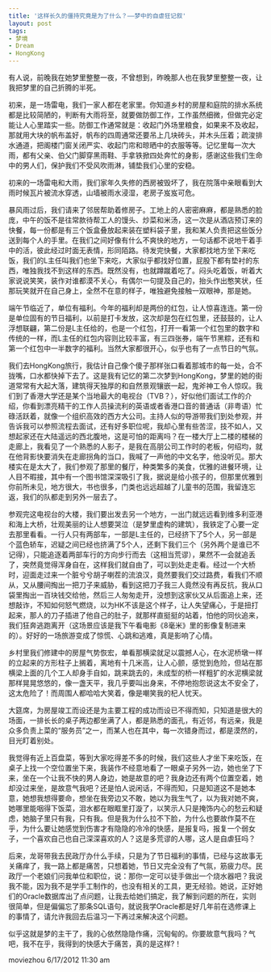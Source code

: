 ```yaml
---
title: '这样长久的僵持究竟是为了什么？——梦中的自虐狂记叙'
layout: post
tags: 
- 梦境
- Dream
- HongKong
---
```

有人说，前晚我在她梦里整整一夜，不曾想到，昨晚那人也在我梦里整整一夜，让我把梦里的自己折腾的半死。  

初来，是一场雷电，我们一家人都在老家里。你知道乡村的房屋和庭院的排水系统都是比较简陋的，判断有大雨将至，就要做防御工作，工作虽然细微，但做完必定能让人心里踏实一些。防御工作通常就是：收起门外场里粮食，如果来不及收起，那就用大块的帆布盖好，帆布的四周通常还要吊上几块砖头，并木头压着；疏浚排水通道，把阁楼门窗关闭严实、收起门帘和晾晒中的衣服等等。记忆里每一次大雨，都有父亲、伯父门脚穿黑雨鞋、手拿铁掀四处奔忙的身影，感谢这些我们生命中的男人们，保护我们不受风吹雨淋，铺垫我们心里的安稳。  
  
初来的一场雷电和大雨，我们家年久失修的西房被毁坏了，我在院落中亲眼看到大雨时候瓦片被流水穿透，山墙被雨水浸湿，老房子岌岌可危。  
  
暴风雨过后，我们请来了邻居帮助着修房子。工地上的人密密麻麻，都是熟悉的脸庞，中午的饭不是往常款待帮工人的馒头、炒菜和米汤，这一次是从酒店预订来的快餐，每一份都是有三个饭盒叠放起来装在塑料袋子里，我和某人负责把这些饭分送到每个人的手里。在我们之间好像有什么不爽快的地方，一句话都不说地干着手中的活，彼此经过时面无表情，形同陌路。待发完快餐，大家都找地方坐下来吃饭，我们的L主任叫我们也坐下来吃，大家似乎都找好位置，屁股下都有垫衬的东西，唯独我找不到这样的东西。既然没有，也就蹲蹴着吃了。闷头吃着饭，听着大家说说笑笑，装作对谁都漠不关心，有偶尔一句提及自己的，抬头作出憨笑状，任那玩笑就开在自己身上，全然不在意的样子，唯独避免接触一双眼神，那是她。  
  
端午节临近了，单位有福利。今年的福利却是两份的红包，让人惊喜连连。第一份是单位固有的节日福利，以前是打卡发放，这次却是包在红包里，还鼓鼓的，让人浮想联翩，第二份是L主任给的，也是一个红包，打开一看第一个红包里的数字和传统的一样，而L主任的红包内容则比较丰富，有三四张券，端午节黑粽，还有和第一个红包中一半数字的福利。当然大家都很开心，似乎也有了一点节日的气氛。  

我们去HongKong旅行，我估计自己像个傻子那样张口看着那城市的每一处，合不拢嘴，口水都快掉下去了。这是我有记忆的第二次梦到HongKong，梦里的她的街道常常有大起大落，建筑得天独厚的和自然景观镶嵌一起，鬼斧神工令人惊叹。我们到了香港大学还是某个当地最大的电视台（TVB？），好似他们面试工作的介绍，你看到漂亮精干的工作人员操流利的英语或者香港口音的普通话（非粤语）忙碌活跃着，就像一个组织高效的西方大公司。主持人似的导游带我们到处参观，并告诉我可以参照流程去面试，还有好多职位呢，我却心里有些苦涩，技不如人，又想起家还在大陆遥远的西北腹地，这是可怕的距离吗？在一楼大厅上二楼的楼梯的走廊上，我看见了一个熟悉的人影子，是我在高朋公司工作时的老板，何绍均，就在他背影快要消失在走廊拐角的当口，我喊了一声他的中文名字，他没听见。那大楼实在是太大了，我们参观了那里的餐厅，种类繁多的美食，优雅的进餐环境，让人目不暇接，其中有一个图书馆深深吸引了我，据说是给小孩子的，但那里优雅到你前所未见，地方很大，书也很多，门类也远远超越了儿童书的范围，我留连忘返，我们的队都走到另外一层去了。  
  
参观完这电视台的大楼，我们要出发去另一个地方，一出门就远远看到维多利亚港和海上大桥，壮观美丽的让人想要哭泣（是梦里虚构的建筑），我铁定了心要一定去那里看看。一行人只有两部车，一部是L主任的，已经挤下了5个人，另一部是个蓝色轿车，迟疑之间已经也挤满了5个人，还剩下我们三个（另外两个是谁已不记得），只能追逐着两部车行的方向步行而去（这相当荒谬），果然不一会就追丢了，突然竟觉得浑身自在，这样我们就自由了，可以到处走走看。经过一个大桥时，迎面走过来一个脏兮兮胡子喇茬的流浪汉，竟然要我们交过路费，看我们不顺从，又从腰间掏出一把刀子来威胁，看到这把刀子我三人竟然没有再反抗，我从口袋里掏出一百块钱交给他，然后三人匆匆走开，没想到这家伙又从后面追上来，还想敲诈，不知如何怒气燃烧，以为HK不该是这个样子，让人失望痛心，于是扭打起来，那人的刀子插进了他自己的肚子，就那样直挺挺的站着，怕他的同伙追来，我们狂奔逃跑离开（这场景应该是我下午看电影《8毫米》里的影像复制进来的）。好好的一场旅游变成了惊慌、心跳和逃难，真是影响了心情。  
  
乡村里我们修建中的房屋气势恢宏，单看那横梁就足以震撼人心，在水泥桥墩一样的立起来的方形柱子上搁着，离地有十几米高，让人心颤，感觉到危险，但站在那横梁上面的几个工人却身手自如，跳来跳去的，未成型的桥一样粗犷的水泥横梁就那样晃晃悠悠的，像一盏天平，我几乎要叫出身来，不停地抱怨说这太不安全了，这太危险了！而周围人都哈哈大笑着，像是嘲笑我的杞人忧天。  
  
大筵席，为房屋竣工而设还是为主要工程的成功而设已不得而知，只知道是很大的场面，一排长长的桌子两边都坐满了人，都是熟悉的面孔，有近邻，有远亲，我是众多负责上菜的“服务员”之一，而某人也在其中，每一次错身而过，都是漠然的，目光盯着别处。  
  
我觉得有近上百盘菜，等到大家吃得差不多的时候，我们这些人才坐下来吃饭，在桌子上找一个空位置坐下来，我装作不经意地看了一眼桌子另外一边，她也坐了下来，坐在一个让我不快的男人身边，她是故意的吧？我身边还有两个位置空着，她却没过来坐，是故意气我吧？还是怕人说闲话，不得而知，只是知道这不是她本意，她想我想得要命，想坐在我旁边又不敢，她以为我生气了，以为我对她不爽，她哪里能咽得下饭菜，泪水都在眼眶里打漩了，以笑示人只是掩饰内心的愁云和疑虑，她脑子里只有我，只有我。但是我为什么拉不下脸，为什么也要故作莫不在乎，为什么要让她感觉到伤害才有隐隐的冷冷的快感，是报复吗，报复一个弱女子，一个喜欢自己也自己深深喜欢的人？这是多荒谬的人哪，这人是自虐狂吗？  
  
后来，龙哥带我去民政厅办什么手续，只是为了节日福利的事情，已经与这故事无关痛痒了，我一路上都是痛苦，只想着她，节日又完全没有了气氛，筋疲力尽。民政厅一个老娘们问我单位和职位，说：那你一定可以徒手做出一个烧水器吧？我说我不能，因为我不是学手工制作的，也没有相关的工具，更无经验。她说，正好她们的Oracle数据库出了点问题，让我去给她们搞定，我了解到问题的所在，实则很简单，但是偏偏忘了那条SQL语句，就说我学Oracle都是好几年前在选修课上的事情了，请允许我回去后温习一下再过来解决这个问题。  
  
似乎这就是梦的主干了，我的心依然隐隐作痛，沉甸甸的。你要故意气我吗？气吧，我不在乎，我得到的快感大于痛苦，真的是这样?！  

moviezhou 6/17/2012 11:30 am  
  


